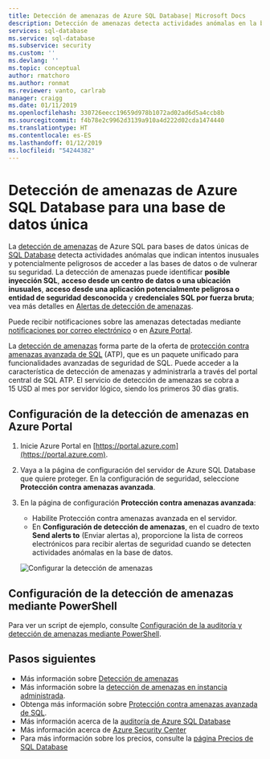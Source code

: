 ```yaml
---
title: Detección de amenazas de Azure SQL Database| Microsoft Docs
description: Detección de amenazas detecta actividades anómalas en la base de datos que indican posibles amenazas de seguridad para la base de datos en una sola base de datos o grupo elástico.
services: sql-database
ms.service: sql-database
ms.subservice: security
ms.custom: ''
ms.devlang: ''
ms.topic: conceptual
author: rmatchoro
ms.author: ronmat
ms.reviewer: vanto, carlrab
manager: craigg
ms.date: 01/11/2019
ms.openlocfilehash: 330726eecc19659d978b1072ad02ad6d5a4ccb8b
ms.sourcegitcommit: f4b78e2c9962d3139a910a4d222d02cda1474440
ms.translationtype: HT
ms.contentlocale: es-ES
ms.lasthandoff: 01/12/2019
ms.locfileid: "54244382"
---
```

# <a name="azure-sql-database-threat-detection-for-single-database"></a>Detección de amenazas de Azure SQL Database para una base de datos única

La [detección de amenazas](sql-database-threat-detection-overview.md) de Azure SQL para bases de datos únicas de [SQL Database](sql-database-technical-overview.md) detecta actividades anómalas que indican intentos inusuales y potencialmente peligrosos de acceder a las bases de datos o de vulnerar su seguridad. La detección de amenazas puede identificar **posible inyección SQL**, **acceso desde un centro de datos o una ubicación inusuales**, **acceso desde una aplicación potencialmente peligrosa o entidad de seguridad desconocida** y **credenciales SQL por fuerza bruta**; vea más detalles en [Alertas de detección de amenazas](sql-database-threat-detection-overview.md#azure-sql-database-threat-detection-alerts).

Puede recibir notificaciones sobre las amenazas detectadas mediante [notificaciones por correo electrónico](sql-database-threat-detection-overview.md#explore-anomalous-database-activities-upon-detection-of-a-suspicious-event) o en [Azure Portal](sql-database-threat-detection-overview.md#explore-threat-detection-alerts-for-your-database-in-the-azure-portal).

La [detección de amenazas](sql-database-threat-detection-overview.md) forma parte de la oferta de [protección contra amenazas avanzada de SQL](sql-advanced-threat-protection.md) (ATP), que es un paquete unificado para funcionalidades avanzadas de seguridad de SQL. Puede acceder a la característica de detección de amenazas y administrarla a través del portal central de SQL ATP. El servicio de detección de amenazas se cobra a 15 USD al mes por servidor lógico, siendo los primeros 30 días gratis.

## <a name="set-up-threat-detection-for-your-database-in-the-azure-portal"></a>Configuración de la detección de amenazas en Azure Portal

1. Inicie Azure Portal en [https://portal.azure.com](https://portal.azure.com).
2. Vaya a la página de configuración del servidor de Azure SQL Database que quiere proteger. En la configuración de seguridad, seleccione **Protección contra amenazas avanzada**.
3. En la página de configuración **Protección contra amenazas avanzada**:

   - Habilite Protección contra amenazas avanzada en el servidor.
   - En **Configuración de detección de amenazas**, en el cuadro de texto **Send alerts to** (Enviar alertas a), proporcione la lista de correos electrónicos para recibir alertas de seguridad cuando se detecten actividades anómalas en la base de datos.
  
   ![Configurar la detección de amenazas](./media/sql-database-threat-detection/set_up_threat_detection.png)

## <a name="set-up-threat-detection-using-powershell"></a>Configuración de la detección de amenazas mediante PowerShell

Para ver un script de ejemplo, consulte [Configuración de la auditoría y detección de amenazas mediante PowerShell](scripts/sql-database-auditing-and-threat-detection-powershell.md).

## <a name="next-steps"></a>Pasos siguientes

- Más información sobre [Detección de amenazas](sql-database-threat-detection-overview.md)
- Más información sobre la [detección de amenazas en instancia administrada](sql-database-managed-instance-threat-detection.md).  
- Obtenga más información sobre [Protección contra amenazas avanzada de SQL](sql-advanced-threat-protection.md).
- Más información acerca de la [auditoría de Azure SQL Database](sql-database-auditing.md)
- Más información acerca de [Azure Security Center](https://docs.microsoft.com/azure/security-center/security-center-intro)
- Para más información sobre los precios, consulte la [página Precios de SQL Database](https://azure.microsoft.com/pricing/details/sql-database/)  
